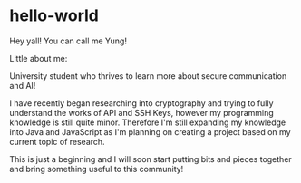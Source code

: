 # hello-world

Hey yall! You can call me Yung! 

Little about me: 

University student who thrives to learn more about secure communication and AI!

I have recently began researching into cryptography and trying to fully understand the works of API and SSH Keys, however my programming knowledge is still quite minor. Therefore I'm still expanding my knowledge into Java and JavaScript as I'm planning on creating a project based on my current topic of research.

This is just a beginning and I will soon start putting bits and pieces together and bring something useful to this community! 
